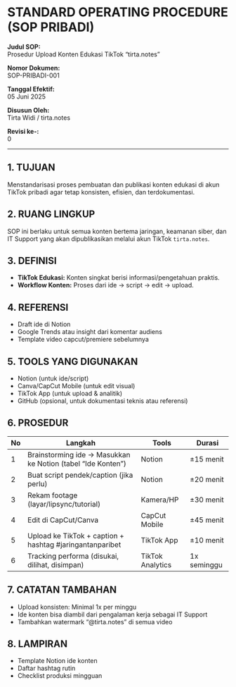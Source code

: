 # STANDARD OPERATING PROCEDURE (SOP PRIBADI)

**Judul SOP:**  
Prosedur Upload Konten Edukasi TikTok “tirta.notes”

**Nomor Dokumen:**  
SOP-PRIBADI-001

**Tanggal Efektif:**  
05 Juni 2025

**Disusun Oleh:**  
Tirta Widi / tirta.notes

**Revisi ke-:**  
0

---

## 1. TUJUAN
Menstandarisasi proses pembuatan dan publikasi konten edukasi di akun TikTok pribadi agar tetap konsisten, efisien, dan terdokumentasi.

## 2. RUANG LINGKUP
SOP ini berlaku untuk semua konten bertema jaringan, keamanan siber, dan IT Support yang akan dipublikasikan melalui akun TikTok `tirta.notes`.

## 3. DEFINISI
- **TikTok Edukasi:** Konten singkat berisi informasi/pengetahuan praktis.  
- **Workflow Konten:** Proses dari ide → script → edit → upload.

## 4. REFERENSI
- Draft ide di Notion  
- Google Trends atau insight dari komentar audiens  
- Template video capcut/premiere sebelumnya

## 5. TOOLS YANG DIGUNAKAN
- Notion (untuk ide/script)  
- Canva/CapCut Mobile (untuk edit visual)  
- TikTok App (untuk upload & analitik)  
- GitHub (opsional, untuk dokumentasi teknis atau referensi)

## 6. PROSEDUR

| No | Langkah | Tools | Durasi |
|----|--------|--------|--------|
| 1 | Brainstorming ide → Masukkan ke Notion (tabel “Ide Konten”) | Notion | ±15 menit |
| 2 | Buat script pendek/caption (jika perlu) | Notion | ±20 menit |
| 3 | Rekam footage (layar/lipsync/tutorial) | Kamera/HP | ±30 menit |
| 4 | Edit di CapCut/Canva | CapCut Mobile | ±45 menit |
| 5 | Upload ke TikTok + caption + hashtag #jaringantanparibet | TikTok App | ±10 menit |
| 6 | Tracking performa (disukai, dilihat, disimpan) | TikTok Analytics | 1x seminggu |

## 7. CATATAN TAMBAHAN
- Upload konsisten: Minimal 1x per minggu  
- Ide konten bisa diambil dari pengalaman kerja sebagai IT Support  
- Tambahkan watermark “@tirta.notes” di semua video

## 8. LAMPIRAN
- Template Notion ide konten  
- Daftar hashtag rutin  
- Checklist produksi mingguan
